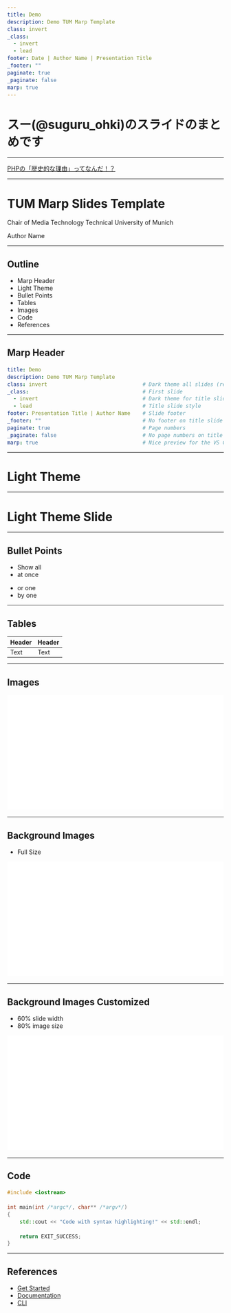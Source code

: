 ```yaml
---
title: Demo
description: Demo TUM Marp Template
class: invert
_class:
  - invert
  - lead
footer: Date | Author Name | Presentation Title
_footer: ""
paginate: true
_paginate: false
marp: true
---
```


# スー(@suguru_ohki)のスライドのまとめです

---

[PHPの「歴史的な理由」ってなんだ！？](./php-conference-kansai-2024.md)

---

# TUM Marp Slides Template

Chair of Media Technology
Technical University of Munich

Author Name

---

## Outline

- Marp Header
- Light Theme
- Bullet Points
- Tables
- Images
- Code
- References

---

## Marp Header

```yml
title: Demo
description: Demo TUM Marp Template
class: invert                               # Dark theme all slides (remove to use light theme)
_class:                                     # First slide
  - invert                                  # Dark theme for title slide
  - lead                                    # Title slide style
footer: Presentation Title | Author Name    # Slide footer
_footer: ""                                 # No footer on title slide
paginate: true                              # Page numbers
_paginate: false                            # No page numbers on title slide
marp: true                                  # Nice preview for the VS Code extension
```

---

<!-- _class: lead -->
<!-- _footer: "" -->
<!-- _paginate: "" -->

# Light Theme

---

<!-- _class: -->

# Light Theme Slide

---

## Bullet Points

- Show all
- at once
* or one
* by one

---

## Tables

| Header | Header |
| ------ | ------ |
| Text   | Text   |

---

## Images

![](images/TUM_Logo_weiss_rgb_s.svg)

---

## Background Images

- Full Size

![bg right](images/TUM_Logo_weiss_rgb_s.svg)

---

## Background Images Customized

- 60% slide width
- 80% image size

![bg right:60% 80%](images/TUM_Logo_weiss_rgb_s.svg)

---

## Code

```cpp
#include <iostream>

int main(int /*argc*/, char** /*argv*/)
{
    std::cout << "Code with syntax highlighting!" << std::endl;

    return EXIT_SUCCESS;
}

```

---

## References

- [Get Started](https://github.com/marp-team/marp)
- [Documentation](https://marpit.marp.app/)
- [CLI](https://github.com/marp-team/marp-cli)
